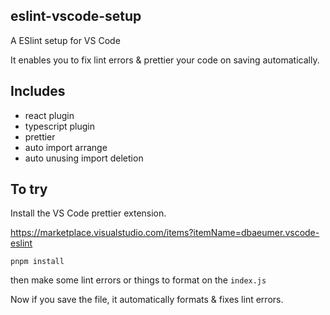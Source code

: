## eslint-vscode-setup

A ESlint setup for VS Code

It enables you to fix lint errors & prettier your code on saving automatically.

## Includes

- react plugin
- typescript plugin
- prettier
- auto import arrange
- auto unusing import deletion

## To try

Install the VS Code prettier extension.

https://marketplace.visualstudio.com/items?itemName=dbaeumer.vscode-eslint

```
pnpm install
```

then make some lint errors or things to format on the `index.js`

Now if you save the file, it automatically formats & fixes lint errors.
